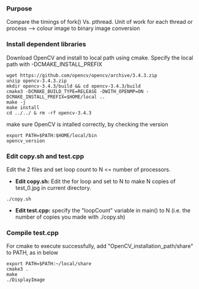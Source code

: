 ### Purpose
Compare the timings of fork() Vs. pthread. Unit of work for each thread or process --> colour image to binary image conversion

### Install dependent libraries
Download OpenCV and install to local path using cmake. Specify the local path with -DCMAKE_INSTALL_PREFIX
```
wget https://github.com/opencv/opencv/archive/3.4.3.zip
unzip opencv-3.4.3.zip
mkdir opencv-3.4.3/build && cd opencv-3.4.3/build
cmake3 -DCMAKE_BUILD_TYPE=RELEASE -DWITH_OPENMP=ON -DCMAKE_INSTALL_PREFIX=$HOME/local ..
make -j
make install
cd ../../ & rm -rf opencv-3.4.3
```
make sure OpenCV is intalled correctly, by checking the version
```
export PATH=$PATH:$HOME/local/bin
opencv_version
```

### Edit copy.sh and test.cpp
Edit the 2 files and set loop count to N <= number of processors.
* **Edit copy.sh:** Edit the for loop and set to N to make N copies of test_0.jpg in current directory.
```
./copy.sh
```
* **Edit test.cpp:** specify the  "loopCount" variable in main() to N (i.e. the number of copies you made with ./copy.sh)

### Compile test.cpp
For cmake to execute successfully, add "OpenCV_installation_path/share" to PATH, as in below
```
export PATH=$PATH:~/local/share
cmake3 .
make
./DisplayImage
```
